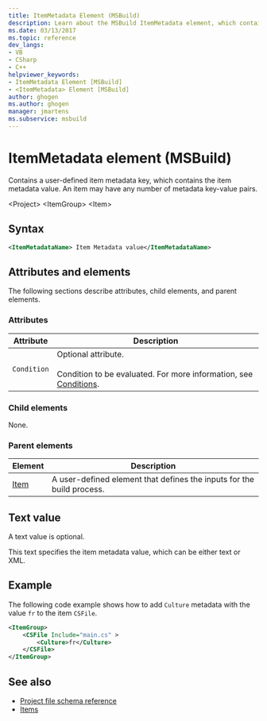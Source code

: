 ```yaml
---
title: ItemMetadata Element (MSBuild)
description: Learn about the MSBuild ItemMetadata element, which contains a user-defined item metadata key that has the metadata value.
ms.date: 03/13/2017
ms.topic: reference
dev_langs:
- VB
- CSharp
- C++
helpviewer_keywords:
- ItemMetadata Element [MSBuild]
- <ItemMetadata> Element [MSBuild]
author: ghogen
ms.author: ghogen
manager: jmartens
ms.subservice: msbuild
---
```

# ItemMetadata element (MSBuild)

Contains a user-defined item metadata key, which contains the item metadata value. An item may have any number of metadata key-value pairs.

 \<Project>
 \<ItemGroup>
 \<Item>

## Syntax

```xml
<ItemMetadataName> Item Metadata value</ItemMetadataName>
```

## Attributes and elements

 The following sections describe attributes, child elements, and parent elements.

### Attributes

|Attribute|Description|
|---------------|-----------------|
|`Condition`|Optional attribute.<br /><br /> Condition to be evaluated. For more information, see [Conditions](../msbuild/msbuild-conditions.md).|

### Child elements

 None.

### Parent elements

|Element|Description|
|-------------|-----------------|
|[Item](../msbuild/item-element-msbuild.md)|A user-defined element that defines the inputs for the build process.|

## Text value

 A text value is optional.

 This text specifies the item metadata value, which can be either text or XML.

## Example

 The following code example shows how to add `Culture` metadata with the value `fr` to the item `CSFile`.

```xml
<ItemGroup>
    <CSFile Include="main.cs" >
        <Culture>fr</Culture>
    </CSFile>
</ItemGroup>
```

## See also

- [Project file schema reference](../msbuild/msbuild-project-file-schema-reference.md)
- [Items](../msbuild/msbuild-items.md)
